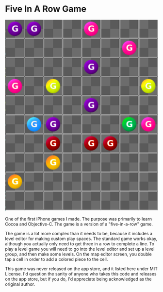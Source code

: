 # Five In A Row Game

![Screenshot](https://github.com/cdave1/five-game/raw/master/Screenshots/fivegame2.png)

One of the first iPhone games I made.  The purpose was primarily to learn Cocoa and Objective-C.  The game is a version of a "five-in-a-row" game.

The game is a lot more complex than it needs to be, because it includes a level editor for making custom play spaces.  The standard game works okay, although you actually only need to get three in a row to complete a line.  To play a level game you will need to go into the level editor and set up a level group, and then make some levels.  On the map editor screen, you double tap a cell in order to add a colored piece to the cell.

This game was never released on the app store, and it listed here under MIT License.  I'd question the sanity of anyone who takes this code and releases on the app store, but if you do, I'd appreciate being acknowledged as the original author.
